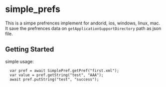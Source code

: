 # simple_prefs

This is a simpe prefrences implement for andorid, ios, windows, linux, mac.
It save the prefrences data on ```getApplicationSupportDirectory``` path as json file.

## Getting Started

simple usage:

```
  var pref = await SimplePref.getPref("first.xml");
  var value = pref.getString("test", "AAA");
  await pref.putString("test", "success");
```

